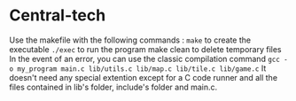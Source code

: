 # Central-tech

Use the makefile with the following commands : `make` to create the executable `./exec` to run the program make clean to delete temporary files
In the event of an error, you can use the classic compilation command `gcc -o my_program main.c lib/utils.c lib/map.c lib/tile.c lib/game.c`
It doesn't need any special extention except for a C code runner and all the files contained in lib's folder, include's folder and main.c.
